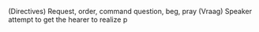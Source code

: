 (Directives) Request, order, command question, beg, pray (Vraag)
	Speaker attempt to get the hearer to realize p